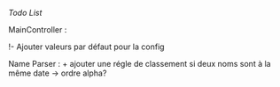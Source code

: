 _Todo List_

MainController :

!- Ajouter valeurs par défaut pour la config

Name Parser :
	+ ajouter une régle de classement si deux noms sont à la même date -> ordre alpha?


